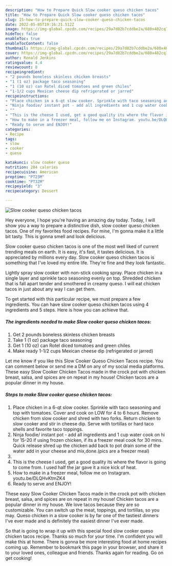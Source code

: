 ```yaml
---
description: "How to Prepare Quick Slow cooker queso chicken tacos"
title: "How to Prepare Quick Slow cooker queso chicken tacos"
slug: 15-how-to-prepare-quick-slow-cooker-queso-chicken-tacos
date: 2022-05-05T19:16:21.512Z
image: https://img-global.cpcdn.com/recipes/29a7d82b7cddbe2a/680x482cq70/slow-cooker-queso-chicken-tacos-recipe-main-photo.jpg
hideToc: false
enableToc: true
enableTocContent: false
thumbnail: https://img-global.cpcdn.com/recipes/29a7d82b7cddbe2a/680x482cq70/slow-cooker-queso-chicken-tacos-recipe-main-photo.jpg
cover: https://img-global.cpcdn.com/recipes/29a7d82b7cddbe2a/680x482cq70/slow-cooker-queso-chicken-tacos-recipe-main-photo.jpg
author: Ronald Jenkins
ratingvalue: 4.4
reviewcount: 8
recipeingredient:
- "2 pounds boneless skinless chicken breasts"
- "1 (1 oz) package taco seasoning"
- "1 (10 oz) can Rotel diced tomatoes and green chiles"
- "1-1/2 cups Mexican cheese dip refrigerated or jarred"
recipeinstructions:
- "Place chicken in a 6-qt slow cooker. Sprinkle with taco seasoning and top with tomatoes. Cover and cook on LOW for 4 to 6 hours. Remove chicken from slow cooker and shred with two forks. Return chicken to slow cooker and stir in cheese dip. Serve with tortillas or hard taco shells and favorite taco toppings."
- "Ninja foodie/ instant pot - add all ingredients and 1 cup water cook on hi for 15-20 if using frozen chicken, if its a freezer meal cook for 30 mins. Quick release shred up the chicken add back to pot drain some of the water add in your cheese and mix,done.(pics are a freezer meal)"
- ""
- "This is the cheese I used, get a good quality its where the flavor is going to come from. I used half the jar gave it a nice kick of heat."
- "How to make in a freezer meal, follow me on Instagram. youtu.be/DLQHvKtmZK4"
- "Ready to serve and ENJOY!"
categories:
- Recipe
tags:
- slow
- cooker
- queso

katakunci: slow cooker queso 
nutrition: 284 calories
recipecuisine: American
preptime: "PT23M"
cooktime: "PT32M"
recipeyield: "3"
recipecategory: Dessert

---
```



![Slow cooker queso chicken tacos](https://img-global.cpcdn.com/recipes/29a7d82b7cddbe2a/680x482cq70/slow-cooker-queso-chicken-tacos-recipe-main-photo.jpg)

Hey everyone, I hope you're having an amazing day today. Today, I will show you a way to prepare a distinctive dish, slow cooker queso chicken tacos. One of my favorites food recipes. For mine, I'm gonna make it a little bit tasty. This is gonna smell and look delicious.

Slow cooker queso chicken tacos is one of the most well liked of current trending meals on earth. It is easy, it's fast, it tastes delicious. It is appreciated by millions every day. Slow cooker queso chicken tacos is something that I've loved my entire life. They're fine and they look fantastic.

Lightly spray slow cooker with non-stick cooking spray. Place chicken in a single layer and sprinkle taco seasoning evenly on top. Shredded chicken that is fall apart tender and smothered in creamy queso. I will eat chicken tacos in just about any way I can get them.


To get started with this particular recipe, we must prepare a few ingredients. You can have slow cooker queso chicken tacos using 4 ingredients and 5 steps. Here is how you can achieve that.

<!--inarticleads1-->

##### The ingredients needed to make Slow cooker queso chicken tacos:

1. Get 2 pounds boneless skinless chicken breasts
1. Take 1 (1 oz) package taco seasoning
1. Get 1 (10 oz) can Rotel diced tomatoes and green chiles
1. Make ready 1-1/2 cups Mexican cheese dip (refrigerated or jarred)


Let me know if you like this Slow Cooker Queso Chicken Tacos recipe. You can comment below or send me a DM on any of my social media platforms. These easy Slow Cooker Chicken Tacos made in the crock pot with chicken breast, salsa, and spices are on repeat in my house! Chicken tacos are a popular dinner in my house. 

<!--inarticleads2-->

##### Steps to make Slow cooker queso chicken tacos:

1. Place chicken in a 6-qt slow cooker. Sprinkle with taco seasoning and top with tomatoes. Cover and cook on LOW for 4 to 6 hours. Remove chicken from slow cooker and shred with two forks. Return chicken to slow cooker and stir in cheese dip. Serve with tortillas or hard taco shells and favorite taco toppings.
1. Ninja foodie/ instant pot - add all ingredients and 1 cup water cook on hi for 15-20 if using frozen chicken, if its a freezer meal cook for 30 mins. Quick release shred up the chicken add back to pot drain some of the water add in your cheese and mix,done.(pics are a freezer meal)
1. 
1. This is the cheese I used, get a good quality its where the flavor is going to come from. I used half the jar gave it a nice kick of heat.
1. How to make in a freezer meal, follow me on Instagram. youtu.be/DLQHvKtmZK4
1. Ready to serve and ENJOY!

These easy Slow Cooker Chicken Tacos made in the crock pot with chicken breast, salsa, and spices are on repeat in my house! Chicken tacos are a popular dinner in my house. We love tacos because they are so customizable. You can switch up the meat, toppings, and tortillas, so you may. Queso chicken in a slow cooker is by far one of the tastiest dinners I&#39;ve ever made and is definitely the easiest dinner I&#39;ve ever made. 

So that is going to wrap it up with this special food slow cooker queso chicken tacos recipe. Thanks so much for your time. I'm confident you will make this at home. There is gonna be more interesting food at home recipes coming up. Remember to bookmark this page in your browser, and share it to your loved ones, colleague and friends. Thanks again for reading. Go on get cooking!

